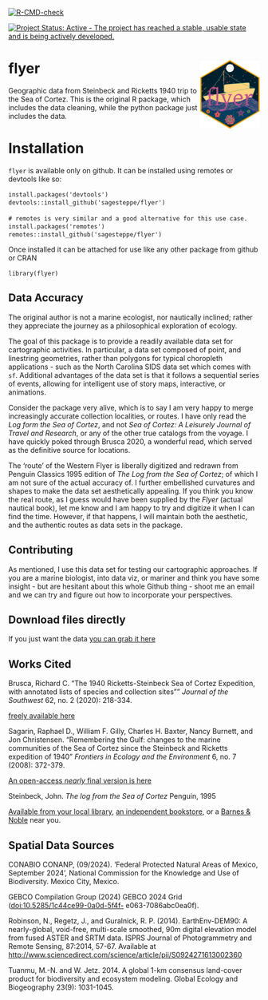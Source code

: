 <!-- README.md is generated from README.Rmd. Please edit that file -->
<!-- badges: start -->

[![R-CMD-check](https://github.com/sagesteppe/flyer/actions/workflows/R-CMD-check.yaml/badge.svg)](https://github.com/sagesteppe/flyer/actions/workflows/R-CMD-check.yaml)

[![Project Status: Active - The project has reached a stable, usable
state and is being actively
developed.](https://www.repostatus.org/badges/latest/active.svg)](https://www.repostatus.org/#active)

<!-- badges: end -->

# flyer <img src="man/figures/flyer_hex_sticker.png" align="right" height="138" />

Geographic data from Steinbeck and Ricketts 1940 trip to the Sea of
Cortez. This is the original R package, which includes the data
cleaning, while the python package just includes the data.

# Installation

`flyer` is available only on github. It can be installed using remotes
or devtools like so:

    install.packages('devtools')
    devtools::install_github('sagesteppe/flyer')

    # remotes is very similar and a good alternative for this use case.
    install.packages('remotes') 
    remotes::install_github('sagesteppe/flyer')

Once installed it can be attached for use like any other package from
github or CRAN

    library(flyer)

## Data Accuracy

The original author is not a marine ecologist, nor nautically inclined;
rather they appreciate the journey as a philosophical exploration of
ecology.

The goal of this package is to provide a readily available data set for
cartographic activities. In particular, a data set composed of point,
and linestring geometries, rather than polygons for typical choropleth
applications - such as the North Carolina SIDS data set which comes with
`sf`. Additional advantages of the data set is that it follows a
sequential series of events, allowing for intelligent use of story maps,
interactive, or animations.

Consider the package very alive, which is to say I am very happy to
merge increasingly accurate collection localities, or routes. I have
only read the *Log form the Sea of Cortez*, and not *Sea of Cortez: A
Leisurely Journal of Travel and Research*, or any of the other true
catalogs from the voyage. I have quickly poked through Brusca 2020, a
wonderful read, which served as the definitive source for locations.

The ‘route’ of the Western Flyer is liberally digitized and redrawn from
Penguin Classics 1995 edition of *The Log from the Sea of Cortez*; of
which I am not sure of the actual accuracy of. I further embellished
curvatures and shapes to make the data set aesthetically appealing. If
you think you know the real route, as I guess would have been supplied
by the *Flyer* (actual nautical book), let me know and I am happy to try
and digitize it when I can find the time. However, if that happens, I
will maintain both the aesthetic, and the authentic routes as data sets
in the package.

## Contributing

As mentioned, I use this data set for testing our cartographic
approaches. If you are a marine biologist, into data viz, or mariner and
think you have some insight - but are hesitant about this whole Github
thing - shoot me an email and we can try and figure out how to
incorporate your perspectives.

## Download files directly

If you just want the data
<a href="https://raw.githubusercontent.com/sagesteppe/flyer/main/data_dl/flyer-geodata.zip" download>you
can grab it here</a>

## Works Cited

Brusca, Richard C. “The 1940 Ricketts-Steinbeck Sea of Cortez
Expedition, with annotated lists of species and collection sites””
*Journal of the Southwest* 62, no. 2 (2020): 218-334.

[freely available
here](https://naturalhistory.si.edu/sites/default/files/media/file/brusca2020seaofcortezexpeditionwithjswfrontmatter.pdf)

Sagarin, Raphael D., William F. Gilly, Charles H. Baxter, Nancy Burnett,
and Jon Christensen. “Remembering the Gulf: changes to the marine
communities of the Sea of Cortez since the Steinbeck and Ricketts
expedition of 1940” *Frontiers in Ecology and the Environment* 6, no. 7
(2008): 372-379.

[An open-access *nearly* final version is
here](https://www.geo.arizona.edu/rcncrd/documents/Remembering_the_Gulf_Pub_Fe_08.pdf)

Steinbeck, John. *The log from the Sea of Cortez* Penguin, 1995

[Available from your local
library](https://www.mapdevelopers.com/us-public-library-map.php), [an
independent
bookstore](https://www.theindependentbookseller.com/bookstore-map.html),
or a [Barnes & Noble](https://stores.barnesandnoble.com/?view=map) near
you.

## Spatial Data Sources

CONABIO CONANP, (09/2024). ‘Federal Protected Natural Areas of Mexico,
September 2024’, National Commission for the Knowledge and Use of
Biodiversity. Mexico City, Mexico.

GEBCO Compilation Group (2024) GEBCO 2024 Grid
(<doi:10.5285/1c44ce99-0a0d-5f4f-> e063-7086abc0ea0f).

Robinson, N., Regetz, J., and Guralnick, R. P. (2014). EarthEnv-DEM90: A
nearly-global, void-free, multi-scale smoothed, 90m digital elevation
model from fused ASTER and SRTM data. ISPRS Journal of Photogrammetry
and Remote Sensing, 87:2014, 57-67. Available at
<http://www.sciencedirect.com/science/article/pii/S0924271613002360>

Tuanmu, M.-N. and W. Jetz. 2014. A global 1-km consensus land-cover
product for biodiversity and ecosystem modeling. Global Ecology and
Biogeography 23(9): 1031-1045.
